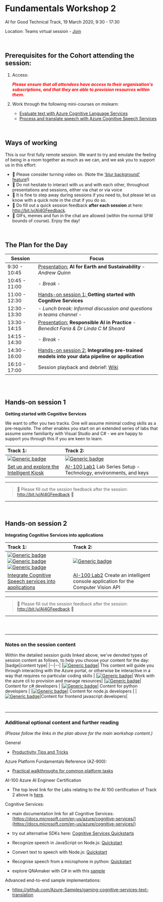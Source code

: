 # Fundamentals Workshop 2

AI for Good Technical Track, 19 March 2020,  9:30 - 17:30

Location: Teams virtual session - [Join](https://teams.microsoft.com/l/meetup-join/19%3ameeting_ZWIxYjFkNjUtYzA2Zi00OTUxLTg1OTYtODk0YzMwMjVlZmE0%40thread.v2/0?context=%7b%22Tid%22%3a%2272f988bf-86f1-41af-91ab-2d7cd011db47%22%2c%22Oid%22%3a%22b89532a6-40e5-426c-8f04-e44231729997%22%7d)

<pre>

</pre>

## Prerequisites for the Cohort attending the session:

1. Access:

   <span style="color:red">***Please ensure that all attendees have access to their organisation's subscriptions, and that they are able to provision resources within them.***</span>

2. Work through the following mini-courses on mslearn:
   - [Evaluate text with Azure Cognitive Language Services](https://docs.microsoft.com/en-gb/learn/paths/evaluate-text-with-language-services/)
   - [Process and translate speech with Azure Cognitive Speech Services](https://docs.microsoft.com/en-gb/learn/paths/translate-speech-with-speech-services/)

<pre>

</pre>
## Ways of working

This is our first fully remote session. We want to try and emulate the feeling of being in a room together as much as we can, and we ask you to support us in this effort:
- 🙈 Please consider turning video on. (Note the ['blur background' feature](https://support.office.com/en-us/article/Blur-your-background-in-a-Teams-meeting-f77a2381-443a-499d-825e-509a140f4780)!)
- 🙋 Do not hesitate to interact with us and with each other, throughout presentations and sessions, either via chat or via voice 
- 👋 It is fine to step away during sessions if you need to, but please let us know with a quick note in the chat if you do so.
- 💬 Do fill out a quick session feedback **after each session** at here: http://bit.ly/AI4GFeedback.
- 👾 GIFs, memes and fun in the chat are allowed (within the normal SFW bounds of course). Enjoy the day!





<pre>

</pre>
## The Plan for the Day

|Session |Focus |
|--|--|
|9:30 - 10:45 | [Presentation:](additional_material/presentation1.md) **AI for Earth and Sustainability** - *Andrew Quinn* |
|10:45 - 11:00 | - *Break* -  |
|11:00 - 12:30 | [Hands-on session 1: ](#Hands-on-session-1) **Getting started with Cognitive Services**|
|12:30 - 13:30 | - *Lunch break: Informal discussion and questions in teams channel* - |
|13:30 - 14:15 | [Presentation:](additional_material/presentation2.md) **Responsible AI in Practice** - *Benedict Faria & Dr Linda C M Sheard* |
|14:15 - 14:30 | - *Break* - |
|14:30 - 16:00 | [Hands-on session 2:](#Hands-on-session-2) **Integrating pre-trained models into your data pipeline or application** |
|16:10 - 17:00 | Session playback and debrief: [Wiki](https://teams.microsoft.com/l/channel/19%3Af1e304e4b1f74299b675f415bfdfeae6%40thread.tacv2/tab%3A%3Ae697afed-3e84-4532-bc61-565ff8035c0f?groupId=c042e6b8-ae71-4a65-b5d9-6f629cca1db1&tenantId=72f988bf-86f1-41af-91ab-2d7cd011db47) |

<pre>


</pre>


## Hands-on session 1 
**Getting started with Cognitive Services**

We want to offer you two tracks. One will assume minimal coding skills as a pre-requisite. The other enables you start on an extended series of labs that assume some familiarity with Visual Studio and C# - we are happy to support you through this if you are keen to learn.

| Track 1: | Track 2: |
|:---------|:---------|
|[![Generic badge](https://img.shields.io/badge/mode-no_code-TEAL.svg)](https://shields.io/)|[![Generic badge](https://img.shields.io/badge/mode-csharp-PURPLE.svg)](https://shields.io/)|
|[Set up and explore the Intelligent Kiosk](hands-on-session1/lab2-1-guide.md)|[AI-100 Lab1](https://github.com/MicrosoftLearning/AI-100-Design-Implement-Azure-AISol/blob/master/Lab1-Technical_Requirements/01-Introduction_Case_Study.md) Lab Series Setup - Technology, environments, and keys|


<hr>

> 💬 Please fill out the session feedback after the session: http://bit.ly/AI4GFeedback 💬

<hr>
<pre>


</pre>

## Hands-on session 2
**Integrating Cognitive Services into applications**


| Track 1: | Track 2: |
|:---------|:---------|
|[![Generic badge](https://img.shields.io/badge/mode-python-BLUE.svg)](https://shields.io/) [![Generic badge](https://img.shields.io/badge/mode-nodejs-GREEN.svg)](https://shields.io/) [![Generic badge](https://img.shields.io/badge/mode-javascript-YELLOW.svg)](https://shields.io/)|[![Generic badge](https://img.shields.io/badge/mode-csharp-PURPLE.svg)](https://shields.io/)|
|[Integrate Cognitive Speech services into applications](hands-on-session2/lab2-2-guide.md)|[AI-100 Lab2](https://github.com/MicrosoftLearning/AI-100-Design-Implement-Azure-AISol/blob/master/Lab2-Implement_Computer_Vision/01-Introduction.md) Create an intelligent console application for the Computer Vision API|
<hr>

> 💬 Please fill out the session feedback after the session: http://bit.ly/AI4GFeedback 💬

<hr>



<pre>


</pre>

<hr>

### Notes on the session content
Within the detailed session guids linked above, we've denoted types of session content as follows, to help you choose your content for the day:
|badge|content type|
|--|--|
|[![Generic badge](https://img.shields.io/badge/mode-no_code-TEAL.svg)](https://shields.io/)| This content will guide you through interacting with the Azure portal, or otherwise be interactive in a way that requires no particular coding skills |
|[![Generic badge](https://img.shields.io/badge/mode-azure_cli-NAVY.svg)](https://shields.io/)| Work with the azure cli to provision and manage resources|
|[![Generic badge](https://img.shields.io/badge/mode-csharp-PURPLE.svg)](https://shields.io/)| Content for c# developers |
|[![Generic badge](https://img.shields.io/badge/mode-python-BLUE.svg)](https://shields.io/)| Content for python developers |
|[![Generic badge](https://img.shields.io/badge/mode-nodejs-GREEN.svg)](https://shields.io/)| Content for node.js developers |
|[![Generic badge](https://img.shields.io/badge/mode-javascript-YELLOW.svg)](https://shields.io/)|Content for frontend javascript developers|

<pre>

</pre>

<hr>

### Additional optional content and further reading

*(Please follow the links in the plan above for the main workshop content.)*

General
- [Productivity Tips and Tricks](additional_materials/lab2-tips_and_tricks.md)

Azure Platform Fundamentals Reference (AZ-900):
- [Practical walkthroughs for common platform tasks](https://microsoftlearning.github.io/AZ-900T0x-MicrosoftAzureFundamentals/)

AI-100 Azure AI Engineer Certification
- The top level link for the Labs relating to the AI 100 certification of Track 2 above is [here](https://github.com/MicrosoftLearning/AI-100-Design-Implement-Azure-AISol).

Cognitive Services:

- main documentation link for all Cognitive Services: [https://docs.microsoft.com/en-us/azure/cognitive-services/](https://docs.microsoft.com/en-us/azure/cognitive-services/)

- try out alternative SDKs here: [Cognitive Services Quickstarts](https://github.com/Azure-Samples/cognitive-services-quickstart-code)


- Recognize speech in JavaScript on Node.js: [Quickstart](https://github.com/Azure-Samples/cognitive-services-speech-sdk/tree/master/quickstart/javascript/node)
- Convert text to speech with Node.js: [Quickstart](https://github.com/MicrosoftDocs/azure-docs/blob/master/articles/cognitive-services/Speech-Service/quickstart-nodejs-text-to-speech.md)
- Recognise speech from a microphone in python: [Quickstart](https://github.com/Azure-Samples/cognitive-services-speech-sdk/tree/master/quickstart/python/)
- explore QNAmaker with C# in with this [sample](https://github.com/Azure-Samples/cognitive-services-qnamaker-csharp)
    


Advanced end-to-end sample implementations:
- https://github.com/Azure-Samples/gaming-cognitive-services-text-translation


<!--- 
Other - not relevant today, but note!
- (https://github.com/Azure-Samples/AzureMLWorkshop)
-->

